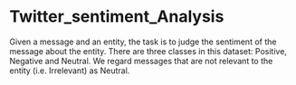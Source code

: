# Twitter_sentiment_Analysis
Given a message and an entity, the task is to judge the sentiment of the message about the entity. 
There are three classes in this dataset: Positive, Negative and Neutral. 
We regard messages that are not relevant to the entity (i.e. Irrelevant) as Neutral.
